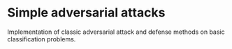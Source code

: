 # Simple adversarial attacks
Implementation of classic adversarial attack and defense methods on basic classification problems.

